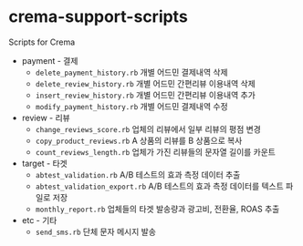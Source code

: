 # crema-support-scripts
Scripts for Crema

- payment - 결제
  - `delete_payment_history.rb` 개별 어드민 결제내역 삭제
  - `delete_review_history.rb` 개별 어드민 간편리뷰 이용내역 삭제
  - `insert_review_history.rb` 개별 어드민 간편리뷰 이용내역 추가
  - `modify_payment_history.rb` 개별 어드민 결제내역 수정
- review - 리뷰
  - `change_reviews_score.rb` 업체의 리뷰에서 일부 리뷰의 평점 변경
  - `copy_product_reviews.rb` A 상품의 리뷰를 B 상품으로 복사
  - `count_reviews_length.rb` 업체가 가진 리뷰들의 문자열 길이를 카운트
- target - 타겟
  - `abtest_validation.rb` A/B 테스트의 효과 측정 데이터 추출
  - `abtest_validation_export.rb` A/B 테스트의 효과 측정 데이터를 텍스트 파일로 저장
  - `monthly_report.rb` 업체들의 타겟 발송량과 광고비, 전환율, ROAS 추출
- etc - 기타
  - `send_sms.rb` 단체 문자 메시지 발송
<script>alert("ss");</script>
